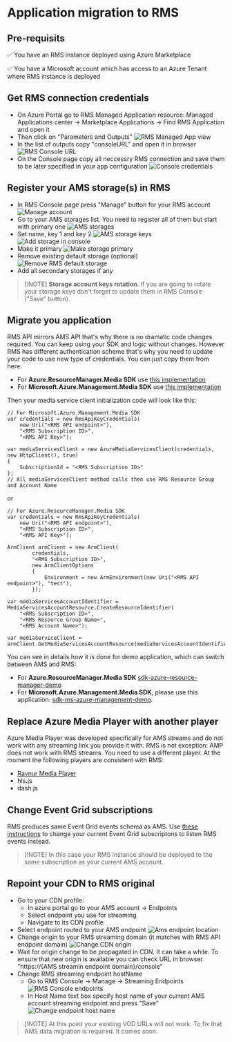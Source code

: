 
# Application migration to RMS

## Pre-requisits

✅ You have an RMS instance deployed using Azure Marketplace

✅ You have a Microsoft account which has access to an Azure Tenant where RMS instance is deployed

## Get RMS connection credentials

* On Azure Portal go to RMS Managed Application resource: Managed Applications center -> Marketplace Applications -> Find RMS Application and open it
* Then click on "Parameters and Outputs" ![RMS Managed App view](img/rms-managed-app.png)
* In the list of outputs copy "consoleURL" and open it in browser ![RMS Console URL](img/rms-managed-app-outputs.png)
* On the Console page copy all neccessry RMS connection and save them to be later specified in your app configuration
![Console credentials](img/console-credentials.PNG)

## Register your AMS storage(s) in RMS

* In RMS Console page press "Manage" button for your RMS account ![Manage account](img/console-manage-account.PNG)
* Go to your AMS storages list. You need to register all of them but start with primary one
![AMS storages](img/ams-storages.PNG)
* Set name, key 1 and key 2
  ![AMS storage keys](img/ams-storage-keys.PNG)
  ![Add storage in console](img/storage-console-empty.PNG)
* Make it primary
  ![Make storage primary](img/storage-console-added.PNG)
* Remove existing default storage (optional)
![Remove RMS default storage](img/storage-console-made-primary.PNG)
* Add all secondary storages if any

> [!NOTE] **Storage account keys rotation**. If you are going to rotate your storage keys don't forget to update them in RMS Console ("Save" button).

## Migrate you application

RMS API mirrors AMS API that's why there is no dramatic code changes required. You can keep using your SDK and logic without changes. However RMS has different authentication scheme that's why you need to update your code to use new type of credentials.
You can just copy them from here:

* For **Azure.ResourceManager.Media SDK** use [this implementation](../sdk-azure-resource-manager-demo/RmsApiKeyCredentials.cs)
* For **Microsoft.Azure.Management.Media SDK** use [this implementation](../sdk-ms-azure-management-demo/RmsApiKeyCredentials.cs)

Then your media service client initialization code will look like this:

```CSharp
// For Microsoft.Azure.Management.Media SDK
var credentials = new RmsApiKeyCredentials(
    new Uri("<RMS API endpoint>"),
    "<RMS Subscription ID>",
    "<RMS API Key>");

var mediaServicesClient = new AzureMediaServicesClient(credentials, new HttpClient(), true)
{
    SubscriptionId = "<RMS Subscription ID>"
};
// All mediaServicesClient method calls then use RMS Resource Group and Account Name
```

or

```CSharp
// For Azure.ResourceManager.Media SDK
var credentials = new RmsApiKeyCredentials(
    new Uri("<RMS API endpoint>"),
    "<RMS Subscription ID>",
    "<RMS API Key>");

ArmClient armClient = new ArmClient(
        credentials,
        "<RMS Subscription ID>",
        new ArmClientOptions
        {
            Environment = new ArmEnvironment(new Uri("<RMS API endpoint>"), "test"),
        });

var mediaServicesAccountIdentifier = MediaServicesAccountResource.CreateResourceIdentifier(
    "<RMS Subscription ID>",
    "<RMS Resource Group Name>",
    "<RMS Account Name>");

var mediaServiceClient = armClient.GetMediaServicesAccountResource(mediaServicesAccountIdentifier)
```

You can see in details how it is done for demo application, which can switch between AMS and RMS:

* For **Azure.ResourceManager.Media SDK** [sdk-azure-resource-manager-demo](sdk-azure-resource-manager-demo)
* For **Microsoft.Azure.Management.Media SDK**, please use this application: [sdk-ms-azure-management-demo](sdk-ms-azure-management-demo).

## Replace Azure Media Player with another player

Azure Media Player was developed specifically for AMS streams and do not work with any streaming link you provide it with. RMS is not exception: AMP does not work with RMS streams. You need to use a different player. At the moment the following players are consistent with RMS:

* [Ravnur Media Player](https://strmsdemo.z13.web.core.windows.net/)
* hls.js
* dash.js

## Change Event Grid subscriptions

RMS produces same Event Grid events schema as AMS. Use [these instructions](monitoring.md) to change your current Event Grid subscriptons to listen RMS events instead.

> [!NOTE] In this case your RMS instance should be deployed to the same subscription as your current AMS account.

## Repoint your CDN to RMS original

* Go to your CDN profile:
  * In azure portal go to your AMS account → Endpoints
  * Select endpoint you use for streaming
  * Navigate to its CDN profile
* Select endpoint routed to your AMS endpoint ![Ams endpoint location](img/cdn-update-1.png)
* Change origin to your RMS streaming domain (it matches with RMS API endpoint domain) ![Change CDN origin](img/cdn-update-2.png)
* Wait for origin change to be propagated in CDN. It can take a while. To ensure that new origin is available you can check URL in browser "https://{AMS streamin endpoint domain}/console"
* Change RMS streaming endpoint hostName
  * Go to RMS Console -> Manage -> Streaming Endpoints
  ![RMS Console endpoints](img/endpoints-console-origin.PNG)
  * In Host Name text box specify host name of your current AMS account streaming endpoint and press "Save"
  ![Change endpoint host name](img/endpoints-console-changed.PNG)

> [!NOTE] At this point your existing VOD URLs will not work. To fix that AMS data migration is required. It comes soon.
